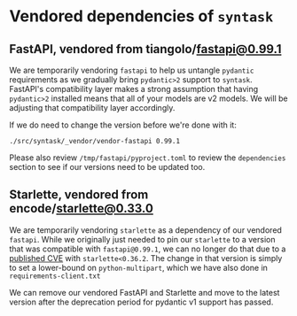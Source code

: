 # Vendored dependencies of `syntask`

## FastAPI, vendored from tiangolo/fastapi@0.99.1

We are temporarily vendoring `fastapi` to help us untangle `pydantic` requirements as we
gradually bring `pydantic>2` support to `syntask`.  FastAPI's compatibility layer
makes a strong assumption that having `pydantic>2` installed means that all of your
models are v2 models.  We will be adjusting that compatibility layer accordingly.

If we do need to change the version before we're done with it:

```
./src/syntask/_vendor/vendor-fastapi 0.99.1
```

Please also review `/tmp/fastapi/pyproject.toml` to review the `dependencies` section to
see if our versions need to be updated too.

## Starlette, vendored from encode/starlette@0.33.0

We are temporarily vendoring `starlette` as a dependency of our vendored `fastapi`.
While we originally just needed to pin our `starlette` to a version that was compatible
with `fastapi@0.99.1`, we can no longer do that due to a [published
CVE](https://github.com/advisories/GHSA-93gm-qmq6-w238) with `starlette<0.36.2`.  The
change in that version is simply to set a lower-bound on `python-multipart`, which we
have also done in `requirements-client.txt`

We can remove our vendored FastAPI and Starlette and move to the latest version after
the deprecation period for pydantic v1 support has passed.
